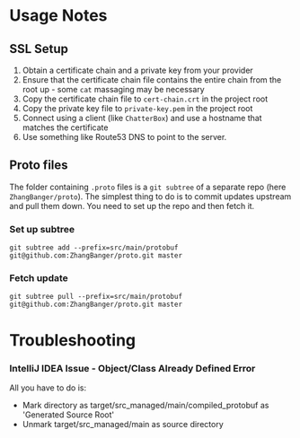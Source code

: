 # Usage Notes

## SSL Setup

1. Obtain a certificate chain and a private key from your provider
2. Ensure that the certificate chain file contains the entire chain from the root up - some `cat` massaging may be necessary
3. Copy the certificate chain file to `cert-chain.crt` in the project root
4. Copy the private key file to `private-key.pem` in the project root
5. Connect using a client (like `ChatterBox`) and use a hostname that matches the certificate
6. Use something like Route53 DNS to point to the server.

## Proto files

The folder containing `.proto` files is a `git subtree` of a separate repo (here `ZhangBanger/proto`). The simplest thing to do is to commit updates upstream and pull them down. You need to set up the repo and then fetch it.

### Set up subtree

`git subtree add --prefix=src/main/protobuf git@github.com:ZhangBanger/proto.git master`

### Fetch update
 
`git subtree pull --prefix=src/main/protobuf git@github.com:ZhangBanger/proto.git master`


# Troubleshooting

### IntelliJ IDEA Issue - Object/Class Already Defined Error
All you have to do is:
* Mark directory as target/src_managed/main/compiled_protobuf as 'Generated Source Root'
* Unmark target/src_managed/main as source directory

